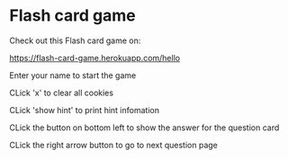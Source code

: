 # Flash card game

Check out this Flash card game on:

https://flash-card-game.herokuapp.com/hello

Enter your name to start the game
 
CLick 'x' to clear all cookies
 
CLick 'show hint' to print hint infomation

CLick the button on bottom left to show the answer for the question card

CLick the right arrow button to go to next question page
